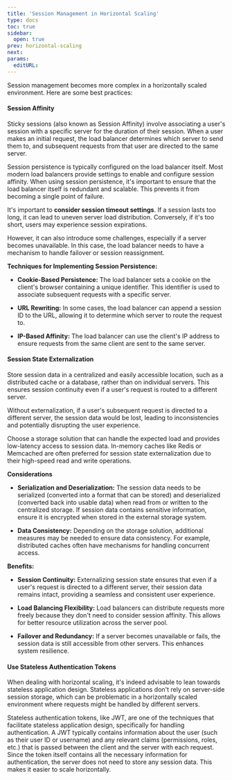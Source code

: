 ```yaml
---
title: 'Session Management in Horizontal Scaling'
type: docs
toc: true
sidebar:
  open: true
prev: horizontal-scaling
next: 
params:
  editURL:
---
```


Session management becomes more complex in a horizontally scaled environment. Here are some best practices:

#### Session Affinity

Sticky sessions (also known as Session Affinity) involve associating a user's session with a specific server for the duration of their session. When a user makes an initial request, the load balancer determines which server to send them to, and subsequent requests from that user are directed to the same server. 

Session persistence is typically configured on the load balancer itself. Most modern load balancers provide settings to enable and configure session affinity. When using session persistence, it's important to ensure that the load balancer itself is redundant and scalable. This prevents it from becoming a single point of failure.

It's important to **consider session timeout settings**. If a session lasts too long, it can lead to uneven server load distribution. Conversely, if it's too short, users may experience session expirations.

However, it can also introduce some challenges, especially if a server becomes unavailable. In this case, the load balancer needs to have a mechanism to handle failover or session reassignment.

**Techniques for Implementing Session Persistence:**

- **Cookie-Based Persistence:** The load balancer sets a cookie on the client's browser containing a unique identifier. This identifier is used to associate subsequent requests with a specific server.

- **URL Rewriting:** In some cases, the load balancer can append a session ID to the URL, allowing it to determine which server to route the request to.

- **IP-Based Affinity:** The load balancer can use the client's IP address to ensure requests from the same client are sent to the same server.

#### Session State Externalization

Store session data in a centralized and easily accessible location, such as a distributed cache or a database, rather than on individual servers. This ensures session continuity even if a user's request is routed to a different server.

Without externalization, if a user's subsequent request is directed to a different server, the session data would be lost, leading to inconsistencies and potentially disrupting the user experience.

Choose a storage solution that can handle the expected load and provides low-latency access to session data. In-memory caches like Redis or Memcached are often preferred for session state externalization due to their high-speed read and write operations.

**Considerations**

- **Serialization and Deserialization:** The session data needs to be serialized (converted into a format that can be stored) and deserialized (converted back into usable data) when read from or written to the centralized storage. If session data contains sensitive information, ensure it is encrypted when stored in the external storage system.

- **Data Consistency:** Depending on the storage solution, additional measures may be needed to ensure data consistency. For example, distributed caches often have mechanisms for handling concurrent access.

**Benefits:**

- **Session Continuity:** Externalizing session state ensures that even if a user's request is directed to a different server, their session data remains intact, providing a seamless and consistent user experience.

- **Load Balancing Flexibility:** Load balancers can distribute requests more freely because they don't need to consider session affinity. This allows for better resource utilization across the server pool.

- **Failover and Redundancy:** If a server becomes unavailable or fails, the session data is still accessible from other servers. This enhances system resilience.


#### Use Stateless Authentication Tokens

When dealing with horizontal scaling, it's indeed advisable to lean towards stateless application design. Stateless applications don't rely on server-side session storage, which can be problematic in a horizontally scaled environment where requests might be handled by different servers.

Stateless authentication tokens, like JWT, are one of the techniques that facilitate stateless application design, specifically for handling authentication. A JWT typically contains information about the user (such as their user ID or username) and any relevant claims (permissions, roles, etc.) that is passed between the client and the server with each request. Since the token itself contains all the necessary information for authentication, the server does not need to store any session data. This makes it easier to scale horizontally.
